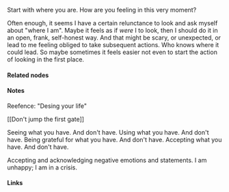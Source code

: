 ---
---


Start with where you are. How are you feeling in this very moment?

Often enough, it seems I have a certain relunctance to look and ask myself about "where I am". Maybe it feels as if *were* I to look, then I should do it in an open, frank, self-honest way. And that might be scary, or unexpected, or lead to me feeling obliged to take subsequent actions. Who knows where it could lead. So maybe sometimes it feels easier not even to start the action of looking in the first place. 


#### Related nodes




#### Notes

Reefence: "Desing your life"

[[Don't jump the first gate]]

Seeing what you have. And don't have. 
Using what you have. And don't have. 
Being grateful for what you have. And don't have. 
Accepting what you have. And don't have. 

Accepting and acknowledging negative emotions and statements. I am unhappy; I am in a crisis. 


#### Links